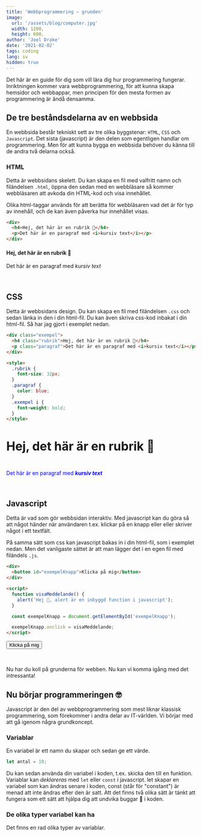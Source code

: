 ```yaml
---
title: 'Webbprogrammering — grunden'
image:
  url: '/assets/blog/computer.jpg'
  width: 1200,
  height: 600,
author: 'Joel Drake'
date: '2021-02-02'
tags: coding
lang: sv
hidden: true
---
```


Det här är en guide för dig som vill lära dig hur programmering fungerar. Inriktningen kommer vara webbprogrammering, för att kunna skapa hemsidor och webbappar, men principen för den mesta formen av programmering är ändå densamma.

## De tre beståndsdelarna av en webbsida

En webbsida består tekniskt sett av tre olika byggstenar: `HTML`, `CSS` och `Javascript`. Det sista (javascript) är den delen som egentligen handlar om programmering. Men för att kunna bygga en webbsida behöver du känna till de andra två delarna också.

### HTML

Detta är webbsidans skelett. Du kan skapa en fil med valfritt namn och filändelsen `.html`, öppna den sedan med en webbläsare så kommer webbläsaren att avkoda din HTML-kod och visa innehållet.

Olika html-taggar används för att berätta för webbläsaren vad det är för typ av innehåll, och de kan även påverka hur innehållet visas.

```html
<div>
  <h4>Hej, det här är en rubrik 👋</h4>
  <p>Det här är en paragraf med <i>kursiv text</i></p>
</div>
```

<div>
  <h4>Hej, det här är en rubrik 👋</h4>
  <p>Det här är en paragraf med <i>kursiv text</i></p>
</div>

<br />

## CSS

Detta är webbsidans design. Du kan skapa en fil med filändelsen `.css` och sedan länka in den i din html-fil. Du kan även skriva css-kod inbakat i din html-fil. Så har jag gjort i exemplet nedan.

```html
<div class="exempel">
  <h4 class="rubrik">Hej, det här är en rubrik 👋</h4>
  <p class="paragraf">Det här är en paragraf med <i>kursiv text</i></p>
</div>

<style>
  .rubrik {
    font-size: 32px;
  }
  .paragraf {
    color: blue;
  }
  .exempel i {
    font-weight: bold;
  }
</style>
```

<div class="exempel">
  <h4 class="rubrik">Hej, det här är en rubrik 👋</h4>
  <p class="paragraf">Det här är en paragraf med <i>kursiv text</i></p>
</div>

<style>
  .rubrik {
    font-size: 32px;
  }
  .paragraf {
    color: blue;
  }
  .exempel i {
    font-weight: bold;
  }
</style>

<br />

## Javascript

Detta är vad som gör webbsidan interaktiv. Med javascript kan du göra så att något händer när användaren t.ex. klickar på en knapp eller eller skriver något i ett textfält.

På samma sätt som css kan javascript bakas in i din html-fil, som i exemplet nedan. Men det vanligaste sättet är att man lägger det i en egen fil med filändels `.js`.

```html
<div>
  <button id="exempelKnapp">Klicka på mig</button>
</div>

<script>
  function visaMeddelande() {
    alert('Hej 👋, alert är en inbyggd function i javascript');
  }

  const exempelKnapp = document.getElementById('exempelKnapp');

  exempelKnapp.onclick = visaMeddelande;
</script>
```

<button onclick="alert('Hej 👋, alert är en inbyggd function i javascript')">Klicka på mig</button>

<br />

Nu har du koll på grunderna för webben. Nu kan vi komma igång med det intressanta!

## Nu börjar programmeringen 🤓

Javascript är den del av webbprogrammering som mest liknar klassisk programmering, som förekommer i andra delar av IT-världen. Vi börjar med att gå igenom några grundkoncept.

### Variablar

En variabel är ett namn du skapar och sedan ge ett värde.

```javascript
let antal = 10;
```

Du kan sedan använda din variabel i koden, t.ex. skicka den till en funktion. Variablar kan _deklareras_ med `let` eller `const` i javascript. let skapar en variabel som kan ändras senare i koden, const (står för "constant") är menad att inte ändras efter den är satt. Att det finns två olika sätt är tänkt att fungera som ett sätt att hjälpa dig att undvika buggar 🐛 i koden.

### De olika typer variabel kan ha

Det finns en rad olika typer av variablar.
